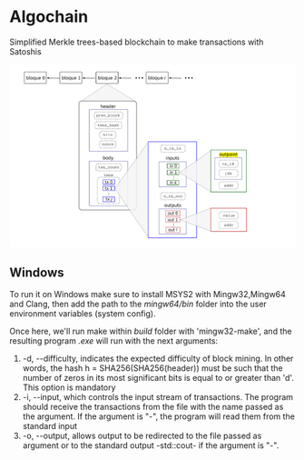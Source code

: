# Algochain
Simplified Merkle trees-based blockchain to make transactions with Satoshis

![Transaction scheme](./images/transaction_scheme.png "Transaction scheme")


## Windows
To run it on Windows make sure to install MSYS2 with Mingw32,Mingw64 and Clang, then add the path to the _mingw64/bin_ folder into the user environment variables (system config).

Once here, we'll run make within _build_ folder with 'mingw32-make', and the resulting program _.exe_ will run with the next arguments: 

1) -d, --difficulty,  indicates the expected difficulty of block mining. In other words, the hash h = SHA256(SHA256(header)) must be such that the number of zeros in its most significant bits is equal to or greater than 'd'. This option is mandatory 
2) -i, --input, which controls the input stream of transactions. The program should receive the transactions from the file with the name passed as the argument. If the argument is "-", the program will read them from the standard input
3) -o, --output, allows output to be redirected to the file passed as argument or to the standard output -std::cout- if the argument is "-".